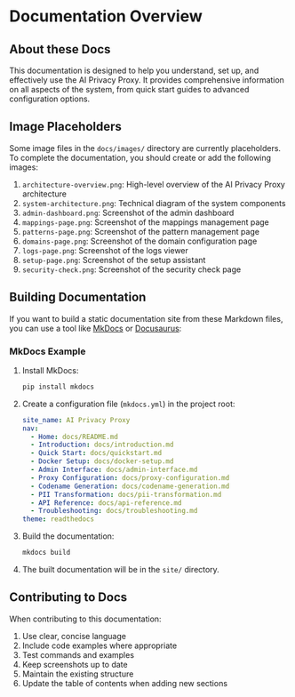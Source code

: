 # Documentation Overview

## About these Docs

This documentation is designed to help you understand, set up, and effectively use the AI Privacy Proxy. It provides comprehensive information on all aspects of the system, from quick start guides to advanced configuration options.

## Image Placeholders

Some image files in the `docs/images/` directory are currently placeholders. To complete the documentation, you should create or add the following images:

1. `architecture-overview.png`: High-level overview of the AI Privacy Proxy architecture
2. `system-architecture.png`: Technical diagram of the system components
3. `admin-dashboard.png`: Screenshot of the admin dashboard
4. `mappings-page.png`: Screenshot of the mappings management page
5. `patterns-page.png`: Screenshot of the pattern management page
6. `domains-page.png`: Screenshot of the domain configuration page
7. `logs-page.png`: Screenshot of the logs viewer
8. `setup-page.png`: Screenshot of the setup assistant
9. `security-check.png`: Screenshot of the security check page

## Building Documentation

If you want to build a static documentation site from these Markdown files, you can use a tool like [MkDocs](https://www.mkdocs.org/) or [Docusaurus](https://docusaurus.io/):

### MkDocs Example

1. Install MkDocs:
   ```bash
   pip install mkdocs
   ```

2. Create a configuration file (`mkdocs.yml`) in the project root:
   ```yaml
   site_name: AI Privacy Proxy
   nav:
     - Home: docs/README.md
     - Introduction: docs/introduction.md
     - Quick Start: docs/quickstart.md
     - Docker Setup: docs/docker-setup.md
     - Admin Interface: docs/admin-interface.md
     - Proxy Configuration: docs/proxy-configuration.md
     - Codename Generation: docs/codename-generation.md
     - PII Transformation: docs/pii-transformation.md
     - API Reference: docs/api-reference.md
     - Troubleshooting: docs/troubleshooting.md
   theme: readthedocs
   ```

3. Build the documentation:
   ```bash
   mkdocs build
   ```

4. The built documentation will be in the `site/` directory.

## Contributing to Docs

When contributing to this documentation:

1. Use clear, concise language
2. Include code examples where appropriate
3. Test commands and examples
4. Keep screenshots up to date
5. Maintain the existing structure
6. Update the table of contents when adding new sections